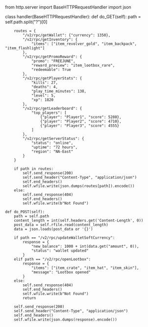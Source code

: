 from http.server import BaseHTTPRequestHandler
import json

class handler(BaseHTTPRequestHandler):
    def do_GET(self):
        path = self.path.split("?")[0]

        routes = {
            "/v2/rpc/getWallet": {"currency": 1350},
            "/v2/rpc/getInventory": {
                "items": ["item_revolver_gold", "item_backpack", "item_flashlight"]
            },
            "/v2/rpc/getPromoReward": {
                "promo": "FREEJUNE",
                "reward_preview": "item_lootbox_rare",
                "redeemable": True
            },
            "/v2/rpc/getPlayerStats": {
                "kills": 27,
                "deaths": 4,
                "play_time_minutes": 138,
                "level": 5,
                "xp": 1820
            },
            "/v2/rpc/getLeaderboard": {
                "top_players": [
                    {"player": "Player1", "score": 5280},
                    {"player": "Player2", "score": 4710},
                    {"player": "Player3", "score": 4555}
                ]
            },
            "/v2/rpc/getServerStatus": {
                "status": "online",
                "uptime": "72 hours",
                "region": "NA-East"
            }
        }

        if path in routes:
            self.send_response(200)
            self.send_header("Content-Type", "application/json")
            self.end_headers()
            self.wfile.write(json.dumps(routes[path]).encode())
        else:
            self.send_response(404)
            self.end_headers()
            self.wfile.write(b"Not Found")

    def do_POST(self):
        path = self.path
        content_length = int(self.headers.get('Content-Length', 0))
        post_data = self.rfile.read(content_length)
        data = json.loads(post_data or '{}')

        if path == "/v2/rpc/updateWalletSoftCurrency":
            response = {
                "new_balance": 1000 + int(data.get("amount", 0)),
                "status": "wallet updated"
            }
        elif path == "/v2/rpc/openLootbox":
            response = {
                "items": ["item_crate", "item_hat", "item_skin"],
                "message": "Lootbox opened"
            }
        else:
            self.send_response(404)
            self.end_headers()
            self.wfile.write(b"Not Found")
            return

        self.send_response(200)
        self.send_header("Content-Type", "application/json")
        self.end_headers()
        self.wfile.write(json.dumps(response).encode())
